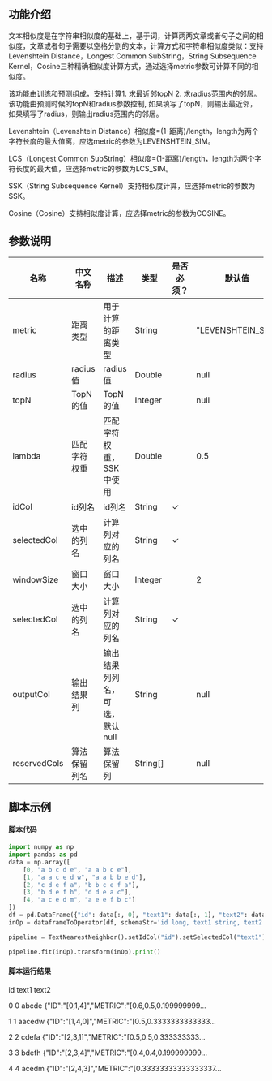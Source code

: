 ## 功能介绍

文本相似度是在字符串相似度的基础上，基于词，计算两两文章或者句子之间的相似度，文章或者句子需要以空格分割的文本，计算方式和字符串相似度类似：支持Levenshtein Distance，Longest Common SubString，String Subsequence Kernel，Cosine三种精确相似度计算方式，通过选择metric参数可计算不同的相似度。

该功能由训练和预测组成，支持计算1. 求最近邻topN 2. 求radius范围内的邻居。该功能由预测时候的topN和radius参数控制, 如果填写了topN，则输出最近邻，如果填写了radius，则输出radius范围内的邻居。

Levenshtein（Levenshtein Distance）相似度=(1-距离)/length，length为两个字符长度的最大值离，应选metric的参数为LEVENSHTEIN_SIM。

LCS（Longest Common SubString）相似度=(1-距离)/length，length为两个字符长度的最大值，应选择metric的参数为LCS_SIM。

SSK（String Subsequence Kernel）支持相似度计算，应选择metric的参数为SSK。

Cosine（Cosine）支持相似度计算，应选择metric的参数为COSINE。
## 参数说明
| 名称 | 中文名称 | 描述 | 类型 | 是否必须？ | 默认值 |
| --- | --- | --- | --- | --- | --- |
| metric | 距离类型 | 用于计算的距离类型 | String |  | "LEVENSHTEIN_SIM" |
| radius | radius值 | radius值 | Double |  | null |
| topN | TopN的值 | TopN的值 | Integer |  | null |
| lambda | 匹配字符权重 | 匹配字符权重，SSK中使用 | Double |  | 0.5 |
| idCol | id列名 | id列名 | String | ✓ |  |
| selectedCol | 选中的列名 | 计算列对应的列名 | String | ✓ |  |
| windowSize | 窗口大小 | 窗口大小 | Integer |  | 2 |
| selectedCol | 选中的列名 | 计算列对应的列名 | String | ✓ |  |
| outputCol | 输出结果列 | 输出结果列列名，可选，默认null | String |  | null |
| reservedCols | 算法保留列名 | 算法保留列 | String[] |  | null |



## 脚本示例
#### 脚本代码
```python
import numpy as np
import pandas as pd
data = np.array([
    [0, "a b c d e", "a a b c e"],
    [1, "a a c e d w", "a a b b e d"],
    [2, "c d e f a", "b b c e f a"],
    [3, "b d e f h", "d d e a c"],
    [4, "a c e d m", "a e e f b c"]
])
df = pd.DataFrame({"id": data[:, 0], "text1": data[:, 1], "text2": data[:, 2]})
inOp = dataframeToOperator(df, schemaStr='id long, text1 string, text2 string', op_type='batch')

pipeline = TextNearestNeighbor().setIdCol("id").setSelectedCol("text1").setMetric("LEVENSHTEIN_SIM").setTopN(3)

pipeline.fit(inOp).transform(inOp).print()
```
#### 脚本运行结果
   id   text1                                              text2
   
0   0   abcde  {"ID":"[0,1,4]","METRIC":"[0.6,0.5,0.199999999...

1   1  aacedw  {"ID":"[1,4,0]","METRIC":"[0.5,0.3333333333333...

2   2   cdefa  {"ID":"[2,3,1]","METRIC":"[0.5,0.5,0.333333333...

3   3   bdefh  {"ID":"[2,3,4]","METRIC":"[0.4,0.4,0.199999999...

4   4   acedm  {"ID":"[2,4,3]","METRIC":"[0.33333333333333337...




